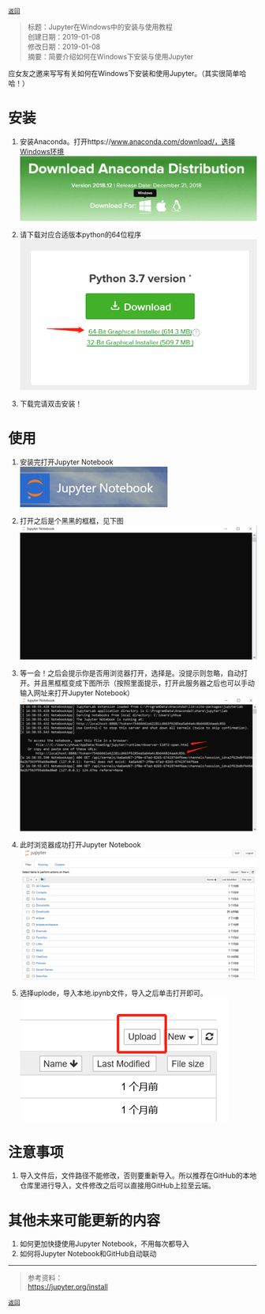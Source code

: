[`返回`](README.md)

> 标题：Jupyter在Windows中的安装与使用教程  
> 创建日期：2019-01-08   
> 修改日期：2019-01-08  
> 摘要：简要介绍如何在Windows下安装与使用Jupyter

应女友之邀来写写有关如何在Windows下安装和使用Jupyter。（其实很简单哈哈！）

# 安装
1. 安装Anaconda。打开https://www.anaconda.com/download/，选择Windows环境
![](Pictures/20190108_Jupyter在Windows中的安装与使用教程/1-1.png)

2. 请下载对应合适版本python的64位程序
![](Pictures/20190108_Jupyter在Windows中的安装与使用教程/1-2.png)

3. 下载完请双击安装！

# 使用
1. 安装完打开Jupyter Notebook
![](Pictures/20190108_Jupyter在Windows中的安装与使用教程/2-1.png)

2. 打开之后是个黑黑的框框，见下图
![](Pictures/20190108_Jupyter在Windows中的安装与使用教程/2-2.png)

3. 等一会！之后会提示你是否用浏览器打开，选择是。没提示则忽略，自动打开。并且黑框框变成下图所示（按照里面提示，打开此服务器之后也可以手动输入网址来打开Jupyter Notebook）
![](Pictures/20190108_Jupyter在Windows中的安装与使用教程/2-3.png)

4. 此时浏览器成功打开Jupyter Notebook
![](Pictures/20190108_Jupyter在Windows中的安装与使用教程/2-4.png)

5. 选择uplode，导入本地.ipynb文件，导入之后单击打开即可。
![](Pictures/20190108_Jupyter在Windows中的安装与使用教程/2-5.png)

# 注意事项
1. 导入文件后，文件路径不能修改，否则要重新导入。所以推荐在GitHub的本地仓库里进行导入，文件修改之后可以直接用GitHub上拉至云端。

# 其他未来可能更新的内容
1. 如何更加快捷使用Jupyter Notebook，不用每次都导入
2. 如何将Jupyter Notebook和GitHub自动联动

----------
> 参考资料：  
> https://jupyter.org/install

[`返回`](README.md)  